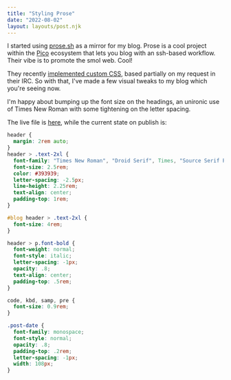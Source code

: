 ```yaml
---
title: "Styling Prose"
date: "2022-08-02"
layout: layouts/post.njk
---
```


I started using [prose.sh](https://prose.sh/) as a mirror for my blog. Prose is a cool project
within the [Pico](pico.sh) ecosystem that lets you blog with an ssh-based workflow. Their vibe
is to promote the smol web. Cool!

They recently [implemented custom CSS](https://todo.sr.ht/~erock/pico.sh/35), based partially on
my request in their IRC. So with that, I've made a few visual tweaks to my blog which you're seeing
now.

I'm happy about bumping up the font size on the headings, an unironic use of Times New Roman with
some tightening on the letter spacing.

The live file is [here](https://ben.prose.sh/_styles.css), while the current state on publish is:

```css
header {
  margin: 2rem auto;
}
header > .text-2xl {
  font-family: "Times New Roman", "Droid Serif", Times, "Source Serif Pro", serif, "Apple Color Emoji", "Segoe UI Emoji", "Segoe UI Symbol";
  font-size: 2.5rem;
  color: #393939;
  letter-spacing: -2.5px;
  line-height: 2.25rem;
  text-align: center;
  padding-top: 1rem;
}

#blog header > .text-2xl {
  font-size: 4rem;
}

header > p.font-bold {
  font-weight: normal;
  font-style: italic;
  letter-spacing: -1px;
  opacity: .8;
  text-align: center;
  padding-top: .5rem;
}

code, kbd, samp, pre {
  font-size: 0.9rem;
}

.post-date {
  font-family: monospace;
  font-style: normal;
  opacity: .8;
  padding-top: .2rem;
  letter-spacing: -1px;
  width: 108px;
}
```
